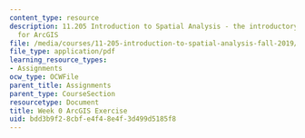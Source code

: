 ```yaml
---
content_type: resource
description: 11.205 Introduction to Spatial Analysis - the introductory lab exercise
  for ArcGIS
file: /media/courses/11-205-introduction-to-spatial-analysis-fall-2019/bdd3b9f28cbfe4f48e4f3d499d5185f8_11.205f19_week_0_arc.pdf
file_type: application/pdf
learning_resource_types:
- Assignments
ocw_type: OCWFile
parent_title: Assignments
parent_type: CourseSection
resourcetype: Document
title: Week 0 ArcGIS Exercise
uid: bdd3b9f2-8cbf-e4f4-8e4f-3d499d5185f8
---
```

